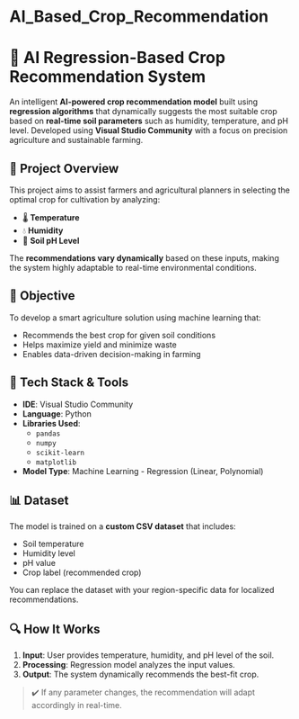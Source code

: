 # AI_Based_Crop_Recommendation
# 🌾 AI Regression-Based Crop Recommendation System

An intelligent **AI-powered crop recommendation model** built using **regression algorithms** that dynamically suggests the most suitable crop based on **real-time soil parameters** such as humidity, temperature, and pH level. Developed using **Visual Studio Community** with a focus on precision agriculture and sustainable farming.

## 🚀 Project Overview

This project aims to assist farmers and agricultural planners in selecting the optimal crop for cultivation by analyzing:
- 🌡️ **Temperature**
- 💧 **Humidity**
- 🧪 **Soil pH Level**

The **recommendations vary dynamically** based on these inputs, making the system highly adaptable to real-time environmental conditions.

## 🎯 Objective

To develop a smart agriculture solution using machine learning that:
- Recommends the best crop for given soil conditions
- Helps maximize yield and minimize waste
- Enables data-driven decision-making in farming

## 🧠 Tech Stack & Tools

- **IDE**: Visual Studio Community
- **Language**: Python
- **Libraries Used**:
  - `pandas`
  - `numpy`
  - `scikit-learn`
  - `matplotlib`
- **Model Type**: Machine Learning - Regression (Linear, Polynomial)

## 📊 Dataset

The model is trained on a **custom CSV dataset** that includes:
- Soil temperature
- Humidity level
- pH value
- Crop label (recommended crop)

You can replace the dataset with your region-specific data for localized recommendations.

## 🔍 How It Works

1. **Input**: User provides temperature, humidity, and pH level of the soil.
2. **Processing**: Regression model analyzes the input values.
3. **Output**: The system dynamically recommends the best-fit crop.

> ✔️ If any parameter changes, the recommendation will adapt accordingly in real-time.
